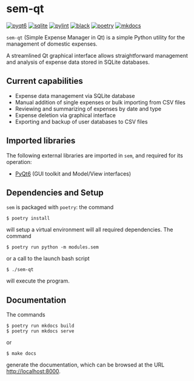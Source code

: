 # sem-qt

[![pyqt6](https://img.shields.io/badge/PyQt6-FF0000)](https://pypi.org/project/PyQt6/)
[![sqlite](https://img.shields.io/badge/SQLite-FF0000)](https://www.sqlite.org/index.html)
[![pylint](https://img.shields.io/badge/linting-pylint-blue)](https://github.com/pylint-dev/pylint)
[![black](https://img.shields.io/badge/code%20style-black-black)](https://github.com/psf/black)
[![poetry](https://img.shields.io/badge/build-poetry-blue)](https://github.com/python-poetry/poetry)
[![mkdocs](https://img.shields.io/badge/documentation-mkdocs-blue)](https://github.com/mkdocs/mkdocs)




`sem-qt` (Simple Expense Manager in Qt) is a simple Python
utility for the management of domestic expenses.

A streamlined Qt graphical interface allows straightforward
management and analysis of expense data stored in SQLite databases.




## Current capabilities

- Expense data management via SQLite database
- Manual addition of single expenses or bulk importing from CSV
  files
- Reviewing and summarizing of expenses by date and type
- Expense deletion via graphical interface
- Exporting and backup of user databases to CSV files




## Imported libraries

The following external libraries are imported in `sem`, and
required for its operation:

- [PyQt6](https://www.riverbankcomputing.com/software/pyqt/)
  (GUI toolkit and Model/View interfaces)




## Dependencies and Setup

`sem` is packaged with `poetry`: the command

```
$ poetry install
```

will setup a virtual environment will all required
dependencies. The command

```
$ poetry run python -m modules.sem
```

or a call to the launch bash script

```
$ ./sem-qt
```

will execute the program.




## Documentation

The commands

```
$ poetry run mkdocs build
$ poetry run mkdocs serve
```

or

```
$ make docs
```

generate the documentation, which can be browsed at the URL
[http://localhost:8000](http://localhost:8000).
